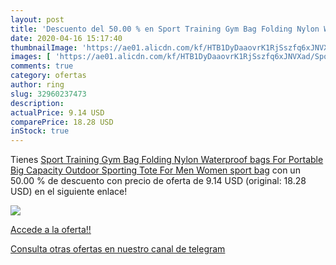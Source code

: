 ```yaml
---
layout: post
title: 'Descuento del 50.00 % en Sport Training Gym Bag Folding Nylon Wat'
date: 2020-04-16 15:17:40
thumbnailImage: 'https://ae01.alicdn.com/kf/HTB1DyDaaovrK1RjSszfq6xJNVXad/Sport-Training-Gym-Bag-Folding-Nylon-Waterproof-bags-For-Portable-Big-Capacity-Outdoor-Sporting-Tote-For.jpg_350x350._SL200_.jpg'
images: [ 'https://ae01.alicdn.com/kf/HTB1DyDaaovrK1RjSszfq6xJNVXad/Sport-Training-Gym-Bag-Folding-Nylon-Waterproof-bags-For-Portable-Big-Capacity-Outdoor-Sporting-Tote-For.jpg_350x350._SL200_.jpg' ]
comments: true
category: ofertas
author: ring
slug: 32960237473
description:
actualPrice: 9.14 USD
comparePrice: 18.28 USD
inStock: true
---
```


Tienes [Sport Training Gym Bag Folding Nylon Waterproof bags For Portable Big Capacity Outdoor Sporting Tote For Men Women sport bag](https://www.amazon.com/dp/32960237473/?tag=redken08-20) con un 50.00 % de descuento con precio de oferta de 9.14 USD (original: 18.28 USD) en el siguiente enlace!

[![](https://ae01.alicdn.com/kf/HTB1DyDaaovrK1RjSszfq6xJNVXad/Sport-Training-Gym-Bag-Folding-Nylon-Waterproof-bags-For-Portable-Big-Capacity-Outdoor-Sporting-Tote-For.jpg_350x350._SL200_.jpg)](https://www.amazon.com/dp/32960237473/?tag=redken08-20)

[Accede a la oferta!!](https://www.amazon.com/dp/32960237473/?tag=redken08-20)

[Consulta otras ofertas en nuestro canal de telegram](https://t.me/s/ofertas25)
